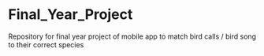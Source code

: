 # Final_Year_Project
Repository for final year project of mobile app to match bird calls / bird song to their correct species
